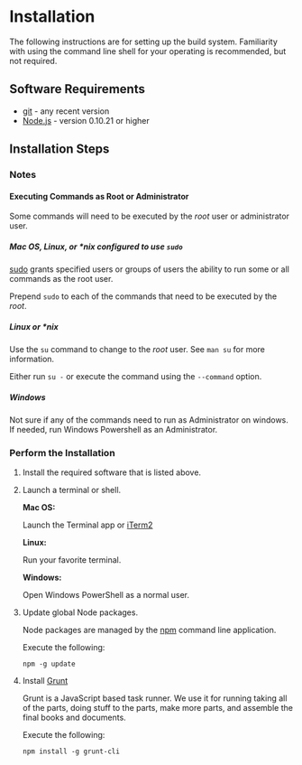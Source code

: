 # Installation

The following instructions are for setting up the build system.  Familiarity with using the command line shell for your operating is recommended, but not required.

## Software Requirements

*   [git](http://gitscm.com/) - any recent version
*   [Node.js](http://nodejs.org/) - version 0.10.21 or higher




## Installation Steps

### Notes

#### Executing Commands as Root or Administrator

Some commands will need to be executed by the *root* user or administrator user.

##### Mac OS, Linux, or \*nix configured to use `sudo`

[sudo](http://www.sudo.ws/) grants specified users or groups of users the ability to run some or all commands as the root user.

Prepend `sudo` to each of the commands that need to be executed by the *root*.

##### Linux or *nix

Use the `su` command to change to the *root* user.  See `man su` for more information.

Either run `su -` or execute the command using the `--command` option.

##### Windows

Not sure if any of the commands need to run as Administrator on windows.  If needed, run Windows Powershell as an Administrator.


### Perform the Installation

1.  Install the required software that is listed above.

2.  Launch a terminal or shell.
    
    **Mac OS:**
    
    Launch the Terminal app or [iTerm2](http://www.iterm2.com/)
        
    **Linux:**
    
    Run your favorite terminal.
        
    **Windows:**
    
    Open Windows PowerShell as a normal user.

3.  Update global Node packages.

    Node packages are managed by the [npm](https://npmjs.org/doc/) command line application.
    
    Execute the following:
    
        npm -g update

4.  Install [Grunt](http://gruntjs.com/)

    Grunt is a JavaScript based task runner.  We use it for running taking all of the parts, doing stuff to the parts, make more parts, and assemble the final books and documents.
    
    Execute the following:

        npm install -g grunt-cli

    

